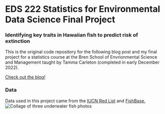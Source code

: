 # EDS 222 Statistics for Environmental Data Science Final Project

### Identifying key traits in Hawaiian fish to predict risk of extinction
This is the original code repository for the following blog post and my final project for a statistics course at the Bren School of Envrionmental Science and Management taught by Tamma Carleton (completed in early December 2022).

[Check out the blog!](https://elkewind.github.io/posts/2022-12-02-hawaiian-fish-analysis/)

### Data
Data used in this project came from the [IUCN Red List](https://www.iucnredlist.org/) and [FishBase.](www.fishbase.org)
![Collage of three underwater fish photos](./fish_collage.jpg)
